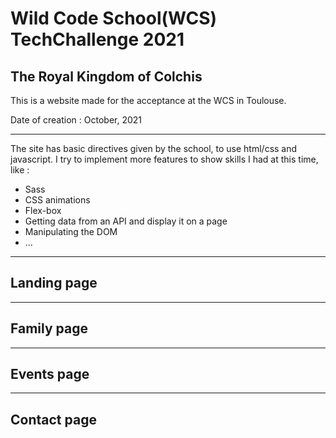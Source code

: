 # Wild Code School(WCS) TechChallenge 2021

## The Royal Kingdom of Colchis



This is a website made for the acceptance at the WCS in Toulouse.

Date of creation : October, 2021

---

The site has basic directives given by the school, to use html/css and javascript.
I try to implement more features to show skills I had at this time, like :
- Sass
- CSS animations
- Flex-box
- Getting data from an API and display it on a page
- Manipulating the DOM
- ...

---

## Landing page

---

## Family page

---

## Events page

---

## Contact page
